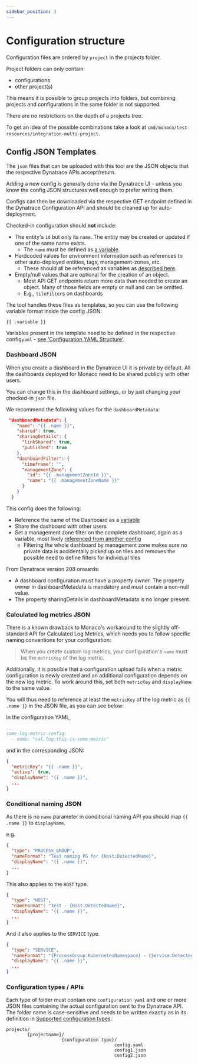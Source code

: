 ```yaml
---
sidebar_position: 3
---
```


# Configuration structure

Configuration files are ordered by `project` in the projects folder. 

Project folders can only contain:
- configurations
- other project(s)

This means it is possible to group projects into folders, but combining projects and configurations in the same folder is not supported.

There are no restrictions on the depth of a projects tree.

To get an idea of the possible combinations take a look at `cmd/monaco/test-resources/integration-multi-project`.

## Config JSON Templates

The `json` files that can be uploaded with this tool are the JSON objects that the respective Dynatrace APIs accept/return.

Adding a new config is generally done via the Dynatrace UI - unless you know the config JSON structures well enough to prefer writing them.

Configs can then be downloaded via the respective GET endpoint defined in the Dynatrace Configuration API and should be cleaned up for auto-deployment.

Checked-in configuration should **not** include:

* The entity's `id` but only its `name`. The entity may be created or updated if one of the same name exists.
  * The `name` must be defined as [a variable](yaml_config.md#config-yaml-structure).
* Hardcoded values for environment information such as references to other auto-deployed entities, tags, management-zones, etc.
  * These should all be referenced as variables as [described here](yaml_config.md#referencing-other-configurations).
* Empty/null values that are optional for the creation of an object.
  * Most API GET endpoints return more data than needed to create an object. Many of those fields are empty or null and can be omitted.
  * E.g., `tileFilter`s on dashboards

The tool handles these files as templates, so you can use the following variable format inside the config JSON: 

```
{{ .variable }}
```


Variables present in the template need to be defined in the respective config`yaml` - [see 'Configuration YAML Structure'](yaml_config.md).

### Dashboard JSON

When you create a dashboard in the Dynatrace UI it is private by default. 
All the dashboards deployed for Monaco need to be shared publicly with other users.

You can change this in the dashboard settings, or by just changing your checked-in `json` file.

We recommend the following values for the `dashboardMetadata`:

```json
 "dashboardMetadata": {
    "name": "{{ .name }}",
    "shared": true,
    "sharingDetails": {
      "linkShared": true,
      "published": true
    },
    "dashboardFilter": {
      "timeframe": "",
      "managementZone": {
        "id": "{{ .managementZoneId }}",
        "name": "{{ .managementZoneName }}"
      }
    }
  }
```

This config does the following:
* Reference the name of the Dashboard as a [variable](yaml_config.md)
* Share the dashboard with other users
* Set a management zone filter on the complete dashboard, again as a variable, most likely [referenced from another config](yaml_config.md#referencing-other-configurations)
  * Filtering the whole dashboard by management zone makes sure no private data is accidentally picked up on tiles and removes the possible need to define filters for individual tiles

From Dynatrace version 208 onwards:

- A dashboard configuration must have a property owner. The property owner in dashboardMetadata is mandatory and must contain a non-null value.
- The property sharingDetails in dashboardMetadata is no longer present.

### Calculated log metrics JSON

There is a known drawback to Monaco's workaround to the slightly off-standard API for Calculated Log Metrics, 
which needs you to follow specific naming conventions for your configuration: 

> When you create custom log metrics, your configuration's `name` must be the `metricKey` of the log metric. 

Additionally, it is possible that a configuration upload fails when a metric configuration is newly created
and an additional configuration depends on the new log metric. To work around this, set both `metricKey` and `displayName` to the same value. 

You will thus need to reference at least the `metricKey` of the log metric as `{{ .name }}` in the JSON file, as you can see below: 

In the configuration YAML,

```yaml
...
some-log-metric-config:
  - name: "cal.log:this-is-some-metric"
```

and in the corresponding JSON: 
```json
{
  "metricKey": "{{ .name }}",
  "active": true,
  "displayName": "{{ .name }}",
  ...
}
```

### Conditional naming JSON

As there is no `name` parameter in conditional naming API you should map `{{ .name }}` to `displayName`.

e.g.

```json
{
  "type": "PROCESS_GROUP",
  "nameFormat": "Test naming PG for {Host:DetectedName}",
  "displayName": "{{ .name }}",
  ...
}
```

This also applies to the `HOST` type.

```json
{
  "type": "HOST",
  "nameFormat": "Test - {Host:DetectedName}",
  "displayName": "{{ .name }}",
  ...
}
```

And it also applies to the `SERVICE` type. 

```json
{
  "type": "SERVICE",
  "nameFormat": "{ProcessGroup:KubernetesNamespace} - {Service:DetectedName}",
  "displayName": "{{ .name }}",
  ...
}
```

### Configuration types / APIs

Each type of folder must contain one `configuration yaml` and one or more JSON files containing the actual configuration sent to the Dynatrace API.
The folder name is case-sensitive and needs to be written exactly as in its definition in [Supported configuration types](configTypes_tokenPermissions.md).


```
projects/
        {projectname}/
                     {configuration type}/
                                         config.yaml
                                         config1.json
                                         config2.json
```
